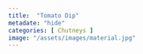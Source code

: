 ```yaml
---
title:  "Tomato Dip"
metadate: "hide"
categories: [ Chutneys ]
image: "/assets/images/material.jpg"
---
```


